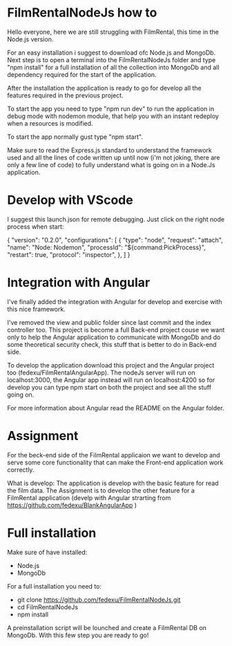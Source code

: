 # FilmRentalNodeJs how to

Hello everyone, here we are still struggling with FilmRental, this time in the Node.js version.

For an easy installation i suggest to download ofc Node.js and MongoDb. 
Next step is to open a terminal into the FilmRentalNodeJs folder and type "npm install" for a full installation of all the collection into MongoDb and all dependency required for the start of the application.

After the installation the application is ready to go for develop all the features required in the previous project.

To start the app you need to type "npm run dev" to run the application in debug mode with nodemon module, that help you 
with an instant redeploy when a resources is modified. 

To start the app normally gust type "npm start".

Make sure to read the Express.js standard to understand the framework used and all the lines of code written up until now
(i'm not joking, there are only a few line of code) to fully understand what is going on in a Node.Js application.

# Develop with VScode

I suggest this launch.json for remote debugging. Just click on the right node process when start:

{
    "version": "0.2.0",
    "configurations": [
        {
            "type": "node",
            "request": "attach",
            "name": "Node: Nodemon",
            "processId": "${command:PickProcess}",
            "restart": true,
            "protocol": "inspector",
        },
    ]
}

# Integration with Angular

I've finally added the integration with Angular for develop and exercise with this nice framework.

I've removed the view and public folder since last commit and the index controller too. This project is become a full Back-end project couse we want only to help the Angular application to communicate with MongoDb and do some theoretical security check, this stuff that is better to do in Back-end side.

To develop the application download this project and the Angular project too (fedexu/FilmRentalAngularApp). 
The nodeJs server will run on localhost:3000, the Angular app instead will run on localhost:4200 so for develop you can type npm start on both the project and see all the stuff going on. 

For more information about Angular read the README on the Angular folder.

# Assignment

For the beck-end side of the FilmRental applicaion we want to develop and serve some core functionality that can make the Front-end application work correctly. 

What is develop: 
The application is develop with the basic feature for read the film data. 
The Assignment is to develop the other feature for a FilmRental application (develp with Angular strarting from https://github.com/fedexu/BlankAngularApp )


# Full installation
Make sure of have installed:
-   Node.js
-   MongoDb

For a full installation you need to:
-   git clone https://github.com/fedexu/FilmRentalNodeJs.git
-   cd FilmRentalNodeJs
-   npm install

A preinstallation script will be lounched and create a FilmRental DB on MongoDb.
With this few step you are ready to go!
